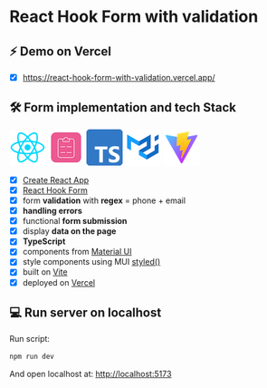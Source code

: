 # React Hook Form with validation

## ⚡ Demo on Vercel

- [x] <https://react-hook-form-with-validation.vercel.app/>

## 🛠️ Form implementation and tech Stack

![x](react.png) ![x](react-hook-form.png) ![x](typescript.png) ![x](mui.png) ![x](vite.png)

- [x] [Create React App](https://create-react-app.dev/)
- [x] [React Hook Form](https://react-hook-form.com/)
- [x] form **validation** with **regex** = phone + email
- [x] **handling errors**
- [x] functional **form submission**
- [x] display **data on the page**
- [x] **TypeScript**
- [x] components from [Material UI](https://mui.com/material-ui/react-text-field/#form-props)
- [x] style components using MUI [styled()](https://mui.com/system/styled/)
- [x] built on [Vite](https://vitejs.dev/)
- [x] deployed on [Vercel](https://vercel.com/)

## 💻 Run server on localhost

Run script:

```bash
npm run dev
```

And open localhost at: <http://localhost:5173>
